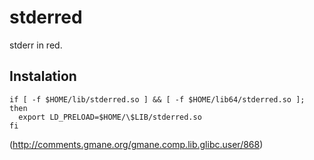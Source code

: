 # stderred

stderr in red.

## Instalation

    if [ -f $HOME/lib/stderred.so ] && [ -f $HOME/lib64/stderred.so ]; then
      export LD_PRELOAD=$HOME/\$LIB/stderred.so
    fi

(http://comments.gmane.org/gmane.comp.lib.glibc.user/868)
